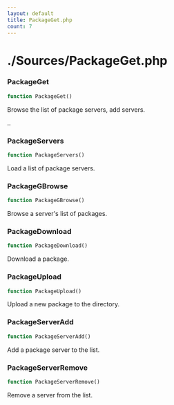 ```yaml
---
layout: default
title: PackageGet.php
count: 7
---
```


# ./Sources/PackageGet.php

### PackageGet

```php
function PackageGet()
```
Browse the list of package servers, add servers.

..

### PackageServers

```php
function PackageServers()
```
Load a list of package servers.



### PackageGBrowse

```php
function PackageGBrowse()
```
Browse a server's list of packages.



### PackageDownload

```php
function PackageDownload()
```
Download a package.



### PackageUpload

```php
function PackageUpload()
```
Upload a new package to the directory.



### PackageServerAdd

```php
function PackageServerAdd()
```
Add a package server to the list.



### PackageServerRemove

```php
function PackageServerRemove()
```
Remove a server from the list.




